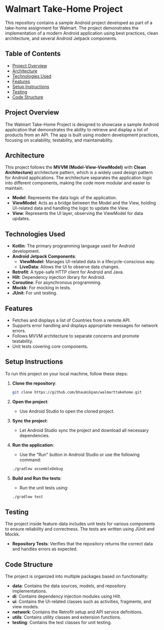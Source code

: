 
# Walmart Take-Home Project

This repository contains a sample Android project developed as part of a take-home assignment for Walmart. The project demonstrates the implementation of a modern Android application using best practices, clean architecture, and several Android Jetpack components.

## Table of Contents

- [Project Overview](#project-overview)
- [Architecture](#architecture)
- [Technologies Used](#technologies-used)
- [Features](#features)
- [Setup Instructions](#setup-instructions)
- [Testing](#testing)
- [Code Structure](#code-structure)

## Project Overview

The Walmart Take-Home Project is designed to showcase a sample Android application that demonstrates the ability to retrieve and display a list of products from an API. The app is built using modern development practices, focusing on scalability, testability, and maintainability.

## Architecture

This project follows the **MVVM (Model-View-ViewModel)** with **Clean Architecture)** architecture pattern, which is a widely used design pattern for Android applications. The architecture separates the application logic into different components, making the code more modular and easier to maintain.

- **Model**: Represents the data logic of the application.
- **ViewModel**: Acts as a bridge between the Model and the View, holding UI-related data and handling the logic to update the View.
- **View**: Represents the UI layer, observing the ViewModel for data updates.

## Technologies Used

- **Kotlin**: The primary programming language used for Android development.
- **Android Jetpack Components**:
  - **ViewModel**: Manages UI-related data in a lifecycle-conscious way.
  - **LiveData**: Allows the UI to observe data changes.
- **Retrofit**: A type-safe HTTP client for Android and Java.
- **Hilt**: Dependency injection library for Android.
- **Coroutine**: For asynchronous programming.
- **Mockk**: For mocking in tests.
- **JUnit**: For unit testing.

## Features

- Fetches and displays a list of Countries from a remote API.
- Supports error handling and displays appropriate messages for network errors.
- Follows MVVM architecture to separate concerns and promote testability.
- Unit tests covering core components.

## Setup Instructions

To run this project on your local machine, follow these steps:

1. **Clone the repository**:
   ```bash
   git clone https://github.com/bhaumikpan/walmarttakehome.git
   ```

2. **Open the project**:
   - Use Android Studio to open the cloned project.

3. **Sync the project**:
   - Let Android Studio sync the project and download all necessary dependencies.

4. **Run the application**:
   - Use the "Run" button in Android Studio or use the following command:
   ```bash
   ./gradlew assembleDebug
   ```

5. **Build and Run the tests**:
   - Run the unit tests using:
   ```bash
   ./gradlew test
   ```

## Testing

The project inside feature-data includes unit tests for various components to ensure reliability and correctness. The tests are written using JUnit and Mockk.

- **Repository Tests**: Verifies that the repository returns the correct data and handles errors as expected.

## Code Structure

The project is organized into multiple packages based on functionality:

- **data**: Contains the data sources, models, and repository implementations.
- **di**: Contains dependency injection modules using Hilt.
- **ui**: Contains the UI-related classes such as activities, fragments, and view models.
- **network**: Contains the Retrofit setup and API service definitions.
- **utils**: Contains utility classes and extension functions.
- **testing**: Contains the test classes for unit testing.
